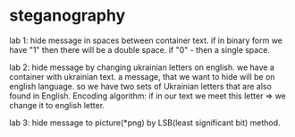 # steganography
lab 1:
  hide message in spaces between container text. if in binary form we have "1" then there will be a double space. if "0" - then a single space.

lab 2:
  hide message by changing ukrainian letters on english. we have a container with ukrainian text. a message, that we want to hide will be on english language. so we   have two sets of Ukrainian letters that are also found in English. Encoding algorithm: if in our text we meet this letter => we change it to english letter.
 
lab 3:
  hide message to picture(*png) by LSB(least significant bit) method.
